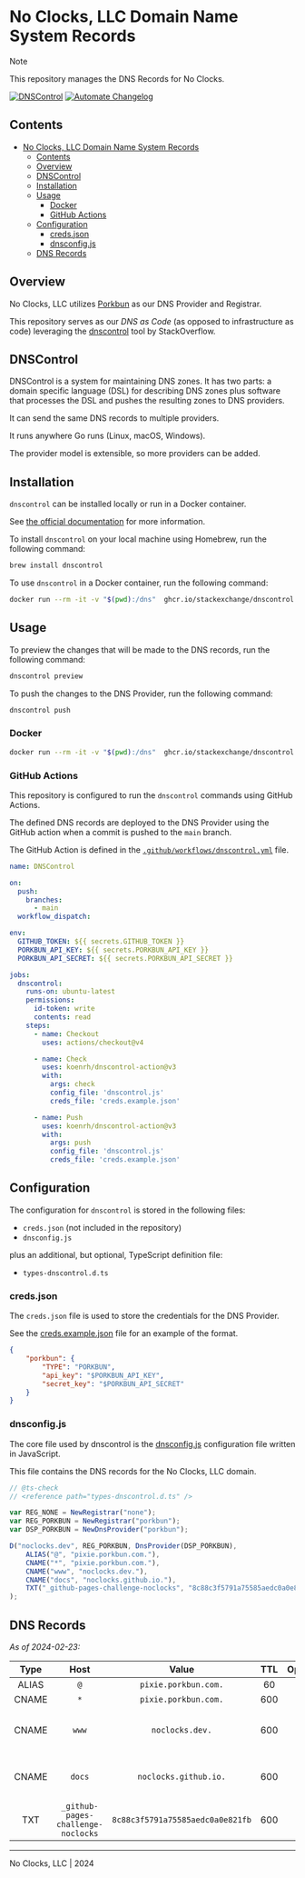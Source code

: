 # No Clocks, LLC Domain Name System Records

> [!NOTE]
> This repository manages the DNS Records for No Clocks.

[![DNSControl](https://github.com/noclocks/dns/actions/workflows/dnscontrol.yml/badge.svg)](https://github.com/noclocks/dns/actions/workflows/dnscontrol.yml)
[![Automate Changelog](https://github.com/noclocks/dns/actions/workflows/changelog.yml/badge.svg)](https://github.com/noclocks/dns/actions/workflows/changelog.yml)


## Contents

- [No Clocks, LLC Domain Name System Records](#no-clocks-llc-domain-name-system-records)
  - [Contents](#contents)
  - [Overview](#overview)
  - [DNSControl](#dnscontrol)
  - [Installation](#installation)
  - [Usage](#usage)
    - [Docker](#docker)
    - [GitHub Actions](#github-actions)
  - [Configuration](#configuration)
    - [creds.json](#credsjson)
    - [dnsconfig.js](#dnsconfigjs)
  - [DNS Records](#dns-records)

## Overview

No Clocks, LLC utilizes [Porkbun](https://porkbun.com/) as our DNS Provider and Registrar.

This repository serves as our *DNS as Code* (as opposed to infrastructure as code) leveraging the [dnscontrol](https://github.com/StackExchange/dnscontrol/) tool by StackOverflow.

## DNSControl

DNSControl is a system for maintaining DNS zones. It has two parts: a domain specific language (DSL) for describing
DNS zones plus software that processes the DSL and pushes the resulting zones to DNS providers.

It can send the same DNS records to multiple providers.

It runs anywhere Go runs (Linux, macOS, Windows).

The provider model is extensible, so more providers can be added.

## Installation

`dnscontrol` can be installed locally or run in a Docker container.

See [the official documentation](https://docs.dnscontrol.org/getting-started/getting-started#1-install-the-software) for more information.

To install `dnscontrol` on your local machine using Homebrew, run the following command:

```bash
brew install dnscontrol
```

To use `dnscontrol` in a Docker container, run the following command:

```bash
docker run --rm -it -v "$(pwd):/dns"  ghcr.io/stackexchange/dnscontrol preview
```

## Usage

To preview the changes that will be made to the DNS records, run the following command:

```bash
dnscontrol preview
```

To push the changes to the DNS Provider, run the following command:

```bash
dnscontrol push
```

### Docker

```bash
docker run --rm -it -v "$(pwd):/dns"  ghcr.io/stackexchange/dnscontrol preview
```

### GitHub Actions

This repository is configured to run the `dnscontrol` commands using GitHub Actions.

The defined DNS records are deployed to the DNS Provider using the GitHub action when a commit is pushed to the `main` branch.

The GitHub Action is defined in the [`.github/workflows/dnscontrol.yml`](.github/workflows/dnscontrol.yml) file.

```yaml
name: DNSControl

on:
  push:
    branches:
      - main
  workflow_dispatch:

env:
  GITHUB_TOKEN: ${{ secrets.GITHUB_TOKEN }}
  PORKBUN_API_KEY: ${{ secrets.PORKBUN_API_KEY }}
  PORKBUN_API_SECRET: ${{ secrets.PORKBUN_API_SECRET }}

jobs:
  dnscontrol:
    runs-on: ubuntu-latest
    permissions:
      id-token: write
      contents: read
    steps:
      - name: Checkout
        uses: actions/checkout@v4

      - name: Check
        uses: koenrh/dnscontrol-action@v3
        with:
          args: check
          config_file: 'dnscontrol.js'
          creds_file: 'creds.example.json'

      - name: Push
        uses: koenrh/dnscontrol-action@v3
        with:
          args: push
          config_file: 'dnscontrol.js'
          creds_file: 'creds.example.json'
```

## Configuration

The configuration for `dnscontrol` is stored in the following files:

- `creds.json` (not included in the repository)
- `dnsconfig.js`

plus an additional, but optional, TypeScript definition file:

- `types-dnscontrol.d.ts`


### creds.json

The `creds.json` file is used to store the credentials for the DNS Provider.

See the [creds.example.json](creds.example.json) file for an example of the format.

```json
{
    "porkbun": {
        "TYPE": "PORKBUN",
        "api_key": "$PORKBUN_API_KEY",
        "secret_key": "$PORKBUN_API_SECRET"
    }
}
```

### dnsconfig.js

The core file used by dnscontrol is the [dnsconfig.js](dnsconfig.js) configuration file written in JavaScript.

This file contains the DNS records for the No Clocks, LLC domain.

```javascript
// @ts-check
// <reference path="types-dnscontrol.d.ts" />

var REG_NONE = NewRegistrar("none");
var REG_PORKBUN = NewRegistrar("porkbun");
var DSP_PORKBUN = NewDnsProvider("porkbun");

D("noclocks.dev", REG_PORKBUN, DnsProvider(DSP_PORKBUN),
    ALIAS("@", "pixie.porkbun.com."),
    CNAME("*", "pixie.porkbun.com."),
    CNAME("www", "noclocks.dev."),
    CNAME("docs", "noclocks.github.io."),
    TXT("_github-pages-challenge-noclocks", "8c88c3f5791a75585aedc0a0e821fb")
);
```

## DNS Records

*As of 2024-02-23:*

| Type  |                Host                |              Value               | TTL | Options |               Notes                |
|:-----:|:----------------------------------:|:--------------------------------:|:---:|:-------:|:----------------------------------:|
| ALIAS |                `@`                 |       `pixie.porkbun.com.`       | 60  |         |                                    |
| CNAME |                `*`                 |       `pixie.porkbun.com.`       | 600 |         |                                    |
| CNAME |               `www`                |         `noclocks.dev.`          | 600 |         | `CNAME` record for "www" subdomain |
| CNAME |               `docs`               |      `noclocks.github.io.`       | 600 |         |  `CNAME` record for GitHub Pages   |
|  TXT  | `_github-pages-challenge-noclocks` | `8c88c3f5791a75585aedc0a0e821fb` | 600 |         |     GitHub Domain Verification     |

***

No Clocks, LLC | 2024
